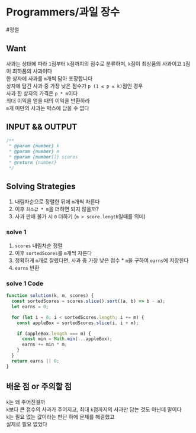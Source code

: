 # Programmers/과일 장수

#정렬

## Want

사과는 상태에 따라 `1`점부터 `k`점까지의 점수로 분류하며, `k`점이 최상품의 사과이고 `1`점이 최하품의 사과이다  
한 상자에 사과를 `m`개씩 담아 포장합니다  
상자에 담긴 사과 중 가장 낮은 점수가 `p (1 ≤ p ≤ k)`점인 경우  
사과 한 상자의 가격은 `p * m`이다  
최대 이익을 얻을 때의 이익을 반환하라  
`m`개 미만의 사과는 박스에 담을 수 없다

## INPUT && OUTPUT

```js
/**
 * @param {number} k
 * @param {number} m
 * @param {number[]} scores
 * @return {number}
 */
```

## Solving Strategies

1. 내림차순으로 정렬한 뒤에 `m`개씩 자른다
2. 이후 `최소값 * m`을 더하면 되지 않을까?
3. 사과 판매 불가 시 `0` 더하기 (`m > score.length`일때를 의미)

### solve 1

1. `scores` 내림차순 정렬
2. 이후 `sortedScores`를 `m`개씩 자른다
3. 정확하게 `m`개로 잘렸다면, 사과 중 가장 낮은 점수 \* `m`을 구하여 `earns`에 저장한다
4. `earns` 반환

### solve 1 Code

```js
function solution(k, m, scores) {
  const sortedScores = scores.slice().sort((a, b) => b - a);
  let earns = 0;

  for (let i = 0; i < sortedScores.length; i += m) {
    const appleBox = sortedScores.slice(i, i + m);

    if (appleBox.length === m) {
      const min = Math.min(...appleBox);
      earns += min * m;
    }
  }
  return earns || 0;
}
```

## 배운 점 or 주의할 점

`k`는 왜 주어진걸까  
`k`보다 큰 점수의 사과가 주어지고, 최대 `k`점까지의 사과만 담는 것도 아닌데 말이다  
`k`는 필요 없는 값이라는 판단 하에 문제를 해결했고  
실제로 필요 없었다
